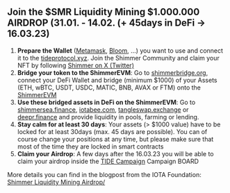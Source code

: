## Join the $SMR Liquidity Mining $1.000.000 AIRDROP (31.01. - 14.02. (+ 45days in DeFi -> 16.03.23)

1. **Prepare the Wallet** ([Metamask](https://metamask.io/), [Bloom](https://bloomwallet.io/), ...) you want to use and connect it to the [tideprotocol.xyz](https://www.tideprotocol.xyz/users/spaces/1500?referralCode=Q5U65N). Join the Shimmer Community and claim your NFT by following [Shimmer on X (Twitter)](https://twitter.com/shimmernet) 
2. **Bridge your token to the ShimmerEVM**: Go to [shimmerbridge.org](https://shimmerbridge.org/bridge), connect your DeFi Wallet and bridge (minimum $1000) of your Assets (ETH, wBTC, USDT, USDC, MATIC, BNB, AVAX or FTM) onto the [ShimmerEVM](https://defillama.com/chain/ShimmerEVM)
3. **Use these bridged assets in DeFi on the ShimmerEVM**: Go to [shimmersea.finance](https://shimmersea.finance/), [iotabee.com](iotabee.com), [tangleswap.exchange](https://www.tangleswap.exchange/) or [deepr.finance](deepr.finance) and provide liquidity in pools, farming or lending.
4. **Stay calm for at least 30 days**: Your assets (> $1000 value) have to be locked for at least 30days (max. 45 days are possible). You can of course change your positions at any time, but please make sure that most of the time they are locked in smart contracts
5. **Claim your Airdrop**: A few days after the 16.03.23 you will be able to claim your airdrop inside the [TIDE Campaign](https://tideprotocol.xyz/users/campaign/58ab133e-c54c-481a-aedf-e552aef7b6f5) Campaign BOARD

More details you can find in the blogpost from the IOTA Foundation: [Shimmer Liquidity Mining Airdrop/](https://blog.shimmer.network/shimmer-liquidity-mining-airdrop/) 

